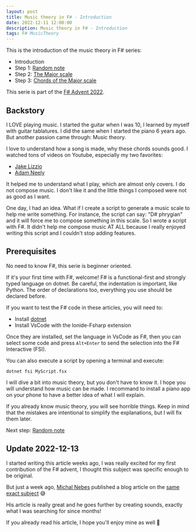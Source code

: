 ```yaml
---
layout: post
title: Music theory in F# - Introduction
date: 2022-12-11 12:00:00
description: Music theory in F# - Introduction
tags: F# MusicTheory
---
```


This is the introduction of the music theory in F# series:
- Introduction
- Step 1: [Random note](/2022/12/11/fsharp-music-theory-01-random-note)
- Step 2: [The Major scale](/2022/12/11/fsharp-music-theory-02-major-scale)
- Step 3: [Chords of the Major scale](/2022/12/11/fsharp-music-theory-03-chords)

This serie is part of the [F# Advent 2022](https://sergeytihon.com/2022/10/28/f-advent-calendar-in-english-2022/).

## Backstory

I LOVE playing music. I started the guitar when I was 10, I learned by myself with guitar tablatures. I did the same when I started the piano 6 years ago. But another passion came through: Music theory.

I love to understand how a song is made, why these chords sounds good. I watched tons of videos on Youtube, especially my two favorites:
- [Jake Lizzio](https://www.youtube.com/@SignalsMusicStudio)
- [Adam Neely](https://www.youtube.com/@AdamNeely)

It helped me to understand what I play, which are almost only covers. I do not compose music. I don't like it and the little things I composed were not as good as I want.

One day, I had an idea. What if I create a script to generate a music scale to help me write something. For instance, the script can say: "D# phrygian" and it will force me to compose something in this scale. So I wrote a script with F#. It didn't help me compose music AT ALL because I really enjoyed writing this script and I couldn't stop adding features.

## Prerequisites

No need to know F#, this serie is beginner oriented.

If it's your first time with F#, welcome! F# is a functional-first and strongly typed language on dotnet. Be careful, the indentation is important, like Python. The order of declarations too, everything you use should be declared before.

If you want to test the F# code in these articles, you will need to:
- Install [dotnet](https://dotnet.microsoft.com/en-us/download)
- Install VsCode with the Ionide-Fsharp extension

Once they are installed, set the language in VsCode as F#, then you can select some code and press `Alt+Enter` to send the selection into the F# Interactive (FSI).

You can also execute a script by opening a terminal and execute:
```
dotnet fsi MyScript.fsx
```

I will dive a bit into music theory, but you don't have to know it. I hope you will understand how music can be made. I recommand to install a piano app on your phone to have a better idea of what I will explain.

If you already know music theory, you will see horrible things. Keep in mind that the mistakes are intentional to simplify the explanations, but I will fix them later.

Next step: [Random note](/2022/12/11/fsharp-music-theory-01-random-note)


## Update 2022-12-13

I started writing this article weeks ago, I was really excited for my first contribution of the F# advent, I thought this subject was specific enough to be original.

But just a week ago, [Michal Nebes](https://mastodon.social/@emneb) published a blog article on the [same exact subject](https://blog.emneb.dev/posts/02-generating-chord-progressions-in-fsharp.html) 😅

His article is really great and he goes further by creating sounds, exactly what I was searching for since months!

If you already read his article, I hope you'll enjoy mine as well 🙏